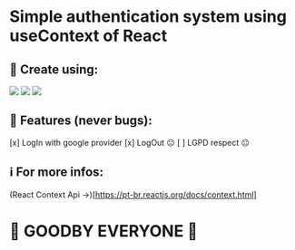 # Simple authentication system using useContext of React
## 👀 Create using:
<img src="https://img.shields.io/badge/React-20232A?style=for-the-badge&logo=react&logoColor=61DAFB">
<img src="https://img.shields.io/badge/Firebase-F29D0C?style=for-the-badge&logo=firebase&logoColor=white">
<img src="https://img.shields.io/badge/CSS3-1572B6?style=for-the-badge&logo=css3&logoColor=white">

## 📕 Features (never bugs):
[x] LogIn with google provider
[x] LogOut 😐
[ ] LGPD respect 😐

## ℹ For more infos:
(React Context Api ->)[https://pt-br.reactjs.org/docs/context.html]

# 🤗 GOODBY EVERYONE 💜
